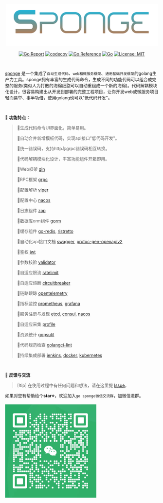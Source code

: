 
<p align="center">
<img width="500px" src="/assets/images/logo.png">
</p>

<div align=center>

[![Go Report](https://goreportcard.com/badge/github.com/zhufuyi/sponge)](https://goreportcard.com/report/github.com/zhufuyi/sponge)
[![codecov](https://codecov.io/gh/zhufuyi/sponge/branch/main/graph/badge.svg)](https://codecov.io/gh/zhufuyi/sponge)
[![Go Reference](https://pkg.go.dev/badge/github.com/zhufuyi/sponge.svg)](https://pkg.go.dev/github.com/zhufuyi/sponge)
[![Go](https://github.com/zhufuyi/sponge/workflows/Go/badge.svg?branch=main)](https://github.com/zhufuyi/sponge/actions)
[![License: MIT](https://img.shields.io/github/license/zhufuyi/sponge)](https://img.shields.io/github/license/zhufuyi/sponge)

</div>

<br>

[sponge](https://github.com/zhufuyi/sponge) 是一个集成了`自动生成代码`、`web和微服务框架`、`通用基础开发框架`的golang生产力工具。sponge拥有丰富的生成代码命令，生成不同的功能代码可以组合成完整的服务(类似人为打散的海绵细胞可以自动重组成一个新的海绵)。代码解耦模块化设计，很容易构建出从开发到部署的完整工程项目，让你开发web或微服务项目轻而易举、事半功倍，使用golang也可以"低代码开发"。

<br>

**📖 功能特点：**

> 🔸生成代码命令UI界面化，简单易用。
> 
> 🔸自动合并新增模板代码，实现api接口"低代码开发"。
>
> 🔸统一错误码，支持http与grpc错误码相互转换。
>
> 🔸代码解耦模块化设计，丰富功能组件开箱即用。
>
> 🔸Web框架 [gin](https://github.com/gin-gonic/gin)
>
> 🔸RPC框架 [grpc](https://github.com/grpc/grpc-go)
>
> 🔸配置解析 [viper](https://github.com/spf13/viper)
>
> 🔸配置中心 [nacos](https://github.com/alibaba/nacos)
>
> 🔸日志组件 [zap](https://github.com/uber-go/zap)
>
> 🔸数据库orm组件 [gorm](https://github.com/go-gorm/gorm)
>
> 🔸缓存组件 [go-redis](https://github.com/go-redis/redis), [ristretto](https://github.com/dgraph-io/ristretto)
>
> 🔸自动化api接口文档 [swagger](https://github.com/swaggo/swag), [protoc-gen-openapiv2](https://github.com/grpc-ecosystem/grpc-gateway/v2/protoc-gen-openapiv2)
>
> 🔸鉴权 [jwt](https://github.com/golang-jwt/jwt)
>
> 🔸参数校验 [validator](https://github.com/go-playground/validator)
>
> 🔸自适应限流 [ratelimit](https://github.com/zhufuyi/sponge/tree/main/pkg/shield/ratelimit)
>
> 🔸自适应熔断 [circuitbreaker](https://github.com/zhufuyi/sponge/tree/main/pkg/shield/circuitbreaker)
>
> 🔸链路跟踪 [opentelemetry](https://github.com/open-telemetry/opentelemetry-go)
>
> 🔸指标监控 [prometheus](https://github.com/prometheus/client_golang/prometheus), [grafana](https://github.com/grafana/grafana)
>
> 🔸服务注册与发现 [etcd](https://github.com/etcd-io/etcd), [consul](https://github.com/hashicorp/consul), [nacos](https://github.com/alibaba/nacos)
>
> 🔸自适应采集 [profile](https://go.dev/blog/pprof)
>
> 🔸资源统计 [gopsutil](https://github.com/shirou/gopsutil)
>
> 🔸代码规范检查 [golangci-lint](https://github.com/golangci/golangci-lint)
>
> 🔸持续集成部署 [jenkins](https://github.com/jenkinsci/jenkins), [docker](https://www.docker.com/), [kubernetes](https://github.com/kubernetes/kubernetes)

<br>

**🤝 反馈与交流**

> [!tip] 在使用过程中有任何问题和想法，请在这里提 [Issue](https://github.com/zhufuyi/sponge/issues)。

如果对您有帮助给个**star⭐**，欢迎加入`go sponge微信交流群`，加微信进群。

<p>
<img width="300px" src="/assets/images/wechat.jpg">
</p>
